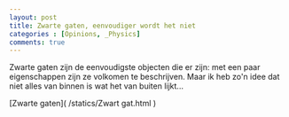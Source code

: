 ```yaml
---
layout: post
title: Zwarte gaten, eenvoudiger wordt het niet
categories : [Opinions, _Physics]
comments: true
---
```


Zwarte gaten zijn de eenvoudigste objecten die er zijn: met een paar eigenschappen zijn ze volkomen te beschrijven. Maar ik heb zo'n idee dat niet alles van binnen is wat het van buiten lijkt...

[Zwarte gaten]( /statics/Zwart gat.html )